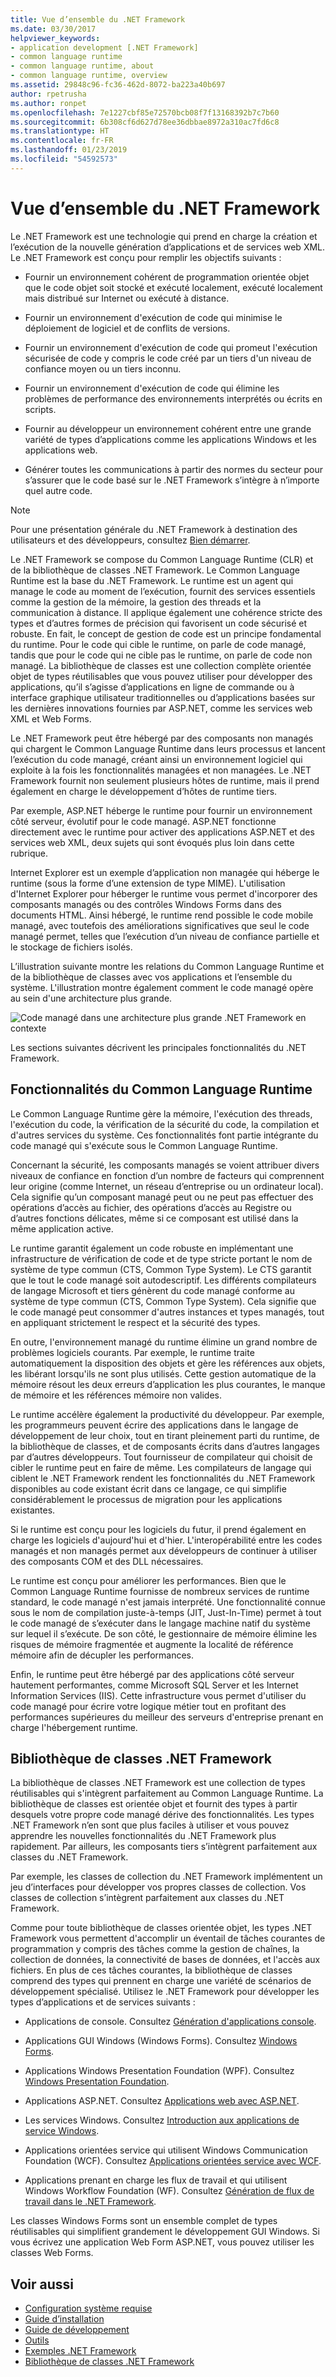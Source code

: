 ```yaml
---
title: Vue d’ensemble du .NET Framework
ms.date: 03/30/2017
helpviewer_keywords:
- application development [.NET Framework]
- common language runtime
- common language runtime, about
- common language runtime, overview
ms.assetid: 29848c96-fc36-462d-8072-ba223a40b697
author: rpetrusha
ms.author: ronpet
ms.openlocfilehash: 7e1227cbf85e72570bcb08f7f13168392b7c7b60
ms.sourcegitcommit: 6b308cf6d627d78ee36dbbae8972a310ac7fd6c8
ms.translationtype: HT
ms.contentlocale: fr-FR
ms.lasthandoff: 01/23/2019
ms.locfileid: "54592573"
---
```

# <a name="overview-of-the-net-framework"></a>Vue d’ensemble du .NET Framework

Le .NET Framework est une technologie qui prend en charge la création et l’exécution de la nouvelle génération d’applications et de services web XML. Le .NET Framework est conçu pour remplir les objectifs suivants :

- Fournir un environnement cohérent de programmation orientée objet que le code objet soit stocké et exécuté localement, exécuté localement mais distribué sur Internet ou exécuté à distance.

- Fournir un environnement d'exécution de code qui minimise le déploiement de logiciel et de conflits de versions.

- Fournir un environnement d'exécution de code qui promeut l'exécution sécurisée de code y compris le code créé par un tiers d'un niveau de confiance moyen ou un tiers inconnu.

- Fournir un environnement d'exécution de code qui élimine les problèmes de performance des environnements interprétés ou écrits en scripts.

- Fournir au développeur un environnement cohérent entre une grande variété de types d’applications comme les applications Windows et les applications web.

- Générer toutes les communications à partir des normes du secteur pour s’assurer que le code basé sur le .NET Framework s’intègre à n’importe quel autre code.

> [!NOTE]
> Pour une présentation générale du .NET Framework à destination des utilisateurs et des développeurs, consultez [Bien démarrer](../../../docs/framework/get-started/index.md).

Le .NET Framework se compose du Common Language Runtime (CLR) et de la bibliothèque de classes .NET Framework. Le Common Language Runtime est la base du .NET Framework. Le runtime est un agent qui manage le code au moment de l’exécution, fournit des services essentiels comme la gestion de la mémoire, la gestion des threads et la communication à distance. Il applique également une cohérence stricte des types et d’autres formes de précision qui favorisent un code sécurisé et robuste. En fait, le concept de gestion de code est un principe fondamental du runtime. Pour le code qui cible le runtime, on parle de code managé, tandis que pour le code qui ne cible pas le runtime, on parle de code non managé. La bibliothèque de classes est une collection complète orientée objet de types réutilisables que vous pouvez utiliser pour développer des applications, qu’il s’agisse d’applications en ligne de commande ou à interface graphique utilisateur traditionnelles ou d’applications basées sur les dernières innovations fournies par ASP.NET, comme les services web XML et Web Forms.

Le .NET Framework peut être hébergé par des composants non managés qui chargent le Common Language Runtime dans leurs processus et lancent l’exécution du code managé, créant ainsi un environnement logiciel qui exploite à la fois les fonctionnalités managées et non managées. Le .NET Framework fournit non seulement plusieurs hôtes de runtime, mais il prend également en charge le développement d’hôtes de runtime tiers.

Par exemple, ASP.NET héberge le runtime pour fournir un environnement côté serveur, évolutif pour le code managé. ASP.NET fonctionne directement avec le runtime pour activer des applications ASP.NET et des services web XML, deux sujets qui sont évoqués plus loin dans cette rubrique.

Internet Explorer est un exemple d’application non managée qui héberge le runtime (sous la forme d’une extension de type MIME). L'utilisation d'Internet Explorer pour héberger le runtime vous permet d'incorporer des composants managés ou des contrôles Windows Forms dans des documents HTML. Ainsi hébergé, le runtime rend possible le code mobile managé, avec toutefois des améliorations significatives que seul le code managé permet, telles que l’exécution d’un niveau de confiance partielle et le stockage de fichiers isolés.

L’illustration suivante montre les relations du Common Language Runtime et de la bibliothèque de classes avec vos applications et l’ensemble du système. L'illustration montre également comment le code managé opère au sein d'une architecture plus grande.

![Code managé dans une architecture plus grande](../../../docs/framework/get-started/media/circle.gif "cercle") .NET Framework en contexte

Les sections suivantes décrivent les principales fonctionnalités du .NET Framework.

## <a name="features-of-the-common-language-runtime"></a>Fonctionnalités du Common Language Runtime

Le Common Language Runtime gère la mémoire, l'exécution des threads, l'exécution du code, la vérification de la sécurité du code, la compilation et d'autres services du système. Ces fonctionnalités font partie intégrante du code managé qui s'exécute sous le Common Language Runtime.

Concernant la sécurité, les composants managés se voient attribuer divers niveaux de confiance en fonction d’un nombre de facteurs qui comprennent leur origine (comme Internet, un réseau d’entreprise ou un ordinateur local). Cela signifie qu’un composant managé peut ou ne peut pas effectuer des opérations d’accès au fichier, des opérations d’accès au Registre ou d’autres fonctions délicates, même si ce composant est utilisé dans la même application active.

Le runtime garantit également un code robuste en implémentant une infrastructure de vérification de code et de type stricte portant le nom de système de type commun (CTS, Common Type System). Le CTS garantit que le tout le code managé soit autodescriptif. Les différents compilateurs de langage Microsoft et tiers génèrent du code managé conforme au système de type commun (CTS, Common Type System). Cela signifie que le code managé peut consommer d'autres instances et types managés, tout en appliquant strictement le respect et la sécurité des types.

En outre, l'environnement managé du runtime élimine un grand nombre de problèmes logiciels courants. Par exemple, le runtime traite automatiquement la disposition des objets et gère les références aux objets, les libérant lorsqu'ils ne sont plus utilisés. Cette gestion automatique de la mémoire résout les deux erreurs d’application les plus courantes, le manque de mémoire et les références mémoire non valides.

Le runtime accélère également la productivité du développeur. Par exemple, les programmeurs peuvent écrire des applications dans le langage de développement de leur choix, tout en tirant pleinement parti du runtime, de la bibliothèque de classes, et de composants écrits dans d’autres langages par d’autres développeurs. Tout fournisseur de compilateur qui choisit de cibler le runtime peut en faire de même. Les compilateurs de langage qui ciblent le .NET Framework rendent les fonctionnalités du .NET Framework disponibles au code existant écrit dans ce langage, ce qui simplifie considérablement le processus de migration pour les applications existantes.

Si le runtime est conçu pour les logiciels du futur, il prend également en charge les logiciels d'aujourd'hui et d'hier. L'interopérabilité entre les codes managés et non managés permet aux développeurs de continuer à utiliser des composants COM et des DLL nécessaires.

Le runtime est conçu pour améliorer les performances. Bien que le Common Language Runtime fournisse de nombreux services de runtime standard, le code managé n'est jamais interprété. Une fonctionnalité connue sous le nom de compilation juste-à-temps (JIT, Just-In-Time) permet à tout le code managé de s’exécuter dans le langage machine natif du système sur lequel il s’exécute. De son côté, le gestionnaire de mémoire élimine les risques de mémoire fragmentée et augmente la localité de référence mémoire afin de décupler les performances.

Enfin, le runtime peut être hébergé par des applications côté serveur hautement performantes, comme Microsoft SQL Server et les Internet Information Services (IIS). Cette infrastructure vous permet d'utiliser du code managé pour écrire votre logique métier tout en profitant des performances supérieures du meilleur des serveurs d'entreprise prenant en charge l'hébergement runtime.

## <a name="net-framework-class-library"></a>Bibliothèque de classes .NET Framework

La bibliothèque de classes .NET Framework est une collection de types réutilisables qui s'intègrent parfaitement au Common Language Runtime. La bibliothèque de classes est orientée objet et fournit des types à partir desquels votre propre code managé dérive des fonctionnalités. Les types .NET Framework n’en sont que plus faciles à utiliser et vous pouvez apprendre les nouvelles fonctionnalités du .NET Framework plus rapidement. Par ailleurs, les composants tiers s’intègrent parfaitement aux classes du .NET Framework.

Par exemple, les classes de collection du .NET Framework implémentent un jeu d’interfaces pour développer vos propres classes de collection. Vos classes de collection s’intègrent parfaitement aux classes du .NET Framework.

Comme pour toute bibliothèque de classes orientée objet, les types .NET Framework vous permettent d'accomplir un éventail de tâches courantes de programmation y compris des tâches comme la gestion de chaînes, la collection de données, la connectivité de bases de données, et l'accès aux fichiers. En plus de ces tâches courantes, la bibliothèque de classes comprend des types qui prennent en charge une variété de scénarios de développement spécialisé. Utilisez le .NET Framework pour développer les types d’applications et de services suivants :

- Applications de console. Consultez [Génération d'applications console](../../../docs/standard/building-console-apps.md).

- Applications GUI Windows (Windows Forms). Consultez [Windows Forms](../../../docs/framework/winforms/index.md).

- Applications Windows Presentation Foundation (WPF). Consultez [Windows Presentation Foundation](../../../docs/framework/wpf/index.md).

- Applications ASP.NET. Consultez [Applications web avec ASP.NET](../../../docs/framework/develop-web-apps-with-aspnet.md).

- Les services Windows. Consultez [Introduction aux applications de service Windows](../../../docs/framework/windows-services/introduction-to-windows-service-applications.md).

- Applications orientées service qui utilisent Windows Communication Foundation (WCF). Consultez [Applications orientées service avec WCF](../../../docs/framework/wcf/index.md).

- Applications prenant en charge les flux de travail et qui utilisent Windows Workflow Foundation (WF). Consultez [Génération de flux de travail dans le .NET Framework](https://msdn.microsoft.com/library/cbf3880f-dc7b-466d-b808-1109b1223f4a).

Les classes Windows Forms sont un ensemble complet de types réutilisables qui simplifient grandement le développement GUI Windows. Si vous écrivez une application Web Form ASP.NET, vous pouvez utiliser les classes Web Forms.

## <a name="see-also"></a>Voir aussi

- [Configuration système requise](../../../docs/framework/get-started/system-requirements.md)
- [Guide d’installation](../../../docs/framework/install/index.md)
- [Guide de développement](../../../docs/framework/development-guide.md)
- [Outils](../../../docs/framework/tools/index.md)
- [Exemples .NET Framework](https://msdn.microsoft.com/library/177055f8-4a1f-43e7-aee6-995c196079b1)
- [Bibliothèque de classes .NET Framework](https://go.microsoft.com/fwlink/?LinkID=227195)
